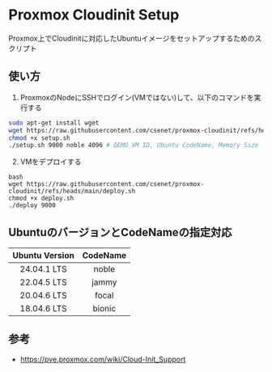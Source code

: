 # Proxmox Cloudinit Setup

Proxmox上でCloudinitに対応したUbuntuイメージをセットアップするためのスクリプト

## 使い方

1. ProxmoxのNodeにSSHでログイン(VMではない)して、以下のコマンドを実行する
```bash
sudo apt-get install wget
wget https://raw.githubusercontent.com/csenet/proxmox-cloudinit/refs/heads/main/setup.sh
chmod +x setup.sh
./setup.sh 9000 noble 4096 # QEMU VM ID, Ubuntu CodeName, Memory Size
```
2. VMをデプロイする
```
bash
wget https://raw.githubusercontent.com/csenet/proxmox-cloudinit/refs/heads/main/deploy.sh
chmod +x deploy.sh
./deploy 9000 
```


## UbuntuのバージョンとCodeNameの指定対応

| Ubuntu Version | CodeName |
|:--------------:|:--------:|
| 24.04.1 LTS | noble |
| 22.04.5 LTS | jammy |
| 20.04.6 LTS | focal |
| 18.04.6 LTS | bionic |

## 参考
- https://pve.proxmox.com/wiki/Cloud-Init_Support